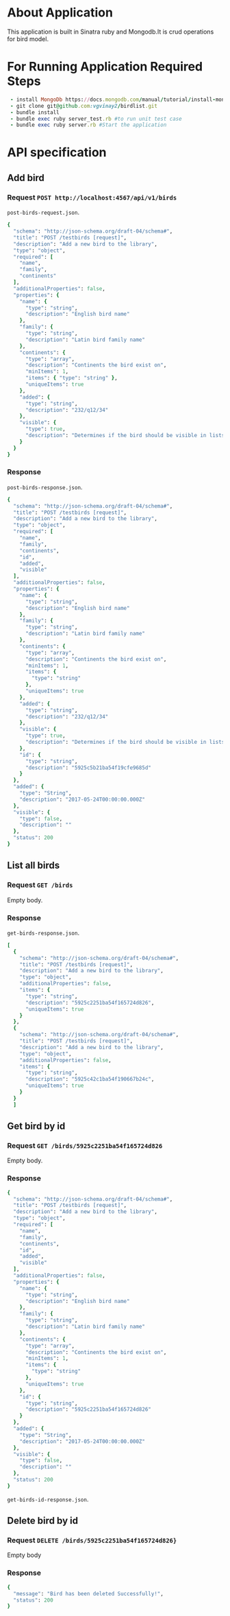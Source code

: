 About Application
=======
This application is built in Sinatra ruby and Mongodb.It is crud operations for bird model.

For Running Application Required Steps
============

````ruby
 - install MongoDb https://docs.mongodb.com/manual/tutorial/install-mongodb-on-ubuntu/
 - git clone git@github.com:vgvinay2/birdlist.git
 - bundle install
 - bundle exec ruby server_test.rb #to run unit test case 
 - bundle exec ruby server.rb #Start the application
````
API specification
=================

Add bird
--------

### Request `POST http://localhost:4567/api/v1/birds`

 `post-birds-request.json`.
````ruby
{
  "schema": "http://json-schema.org/draft-04/schema#",
  "title": "POST /testbirds [request]",
  "description": "Add a new bird to the library",
  "type": "object",
  "required": [
    "name",
    "family",
    "continents"
  ],
  "additionalProperties": false,
  "properties": {
    "name": {
      "type": "string",
      "description": "English bird name"
    },
    "family": {
      "type": "string",
      "description": "Latin bird family name"
    },
    "continents": {
      "type": "array",
      "description": "Continents the bird exist on",
      "minItems": 1,
      "items": { "type": "string" },
      "uniqueItems": true
    },
    "added": {
      "type": "string",
      "description": "232/q12/34"
    },
    "visible": {
      "type": true,
      "description": "Determines if the bird should be visible in lists"
    }
  }
}
````
### Response
`post-birds-response.json`.
````ruby
{
  "schema": "http://json-schema.org/draft-04/schema#",
  "title": "POST /testbirds [request]",
  "description": "Add a new bird to the library",
  "type": "object",
  "required": [
    "name",
    "family",
    "continents",
    "id",
    "added",
    "visible"
  ],
  "additionalProperties": false,
  "properties": {
    "name": {
      "type": "string",
      "description": "English bird name"
    },
    "family": {
      "type": "string",
      "description": "Latin bird family name"
    },
    "continents": {
      "type": "array",
      "description": "Continents the bird exist on",
      "minItems": 1,
      "items": {
        "type": "string"
      },
      "uniqueItems": true
    },
    "added": {
      "type": "string",
      "description": "232/q12/34"
    },
    "visible": {
      "type": true,
      "description": "Determines if the bird should be visible in lists"
    },
    "id": {
      "type": "string",
      "description": "5925c5b21ba54f19cfe9685d"
    }
  },
  "added": {
    "type": "String",
    "description": "2017-05-24T00:00:00.000Z"
  },
  "visible": {
    "type": false,
    "description": ""
  },
  "status": 200
}
````

List all birds
--------------

### Request `GET /birds`

Empty body.

### Response
`get-birds-response.json`.
````ruby
[
  {
    "schema": "http://json-schema.org/draft-04/schema#",
    "title": "POST /testbirds [request]",
    "description": "Add a new bird to the library",
    "type": "object",
    "additionalProperties": false,
    "items": {
      "type": "string",
      "description": "5925c2251ba54f165724d826",
      "uniqueItems": true
    }
  },
  {
    "schema": "http://json-schema.org/draft-04/schema#",
    "title": "POST /testbirds [request]",
    "description": "Add a new bird to the library",
    "type": "object",
    "additionalProperties": false,
    "items": {
      "type": "string",
      "description": "5925c42c1ba54f190667b24c",
      "uniqueItems": true
    }
  }
  ]
````


Get bird by id
--------------

### Request `GET /birds/5925c2251ba54f165724d826`

Empty body.

### Response
````ruby
{
  "schema": "http://json-schema.org/draft-04/schema#",
  "title": "POST /testbirds [request]",
  "description": "Add a new bird to the library",
  "type": "object",
  "required": [
    "name",
    "family",
    "continents",
    "id",
    "added",
    "visible"
  ],
  "additionalProperties": false,
  "properties": {
    "name": {
      "type": "string",
      "description": "English bird name"
    },
    "family": {
      "type": "string",
      "description": "Latin bird family name"
    },
    "continents": {
      "type": "array",
      "description": "Continents the bird exist on",
      "minItems": 1,
      "items": {
        "type": "string"
      },
      "uniqueItems": true
    },
    "id": {
      "type": "string",
      "description": "5925c2251ba54f165724d826"
    }
  },
  "added": {
    "type": "String",
    "description": "2017-05-24T00:00:00.000Z"
  },
  "visible": {
    "type": false,
    "description": ""
  },
  "status": 200
}
````
`get-birds-id-response.json`.

Delete bird by id
-----------------

### Request `DELETE /birds/5925c2251ba54f165724d826}`

Empty body

### Response

````ruby
{
  "message": "Bird has been deleted Successfully!",
  "status": 200
}
````
